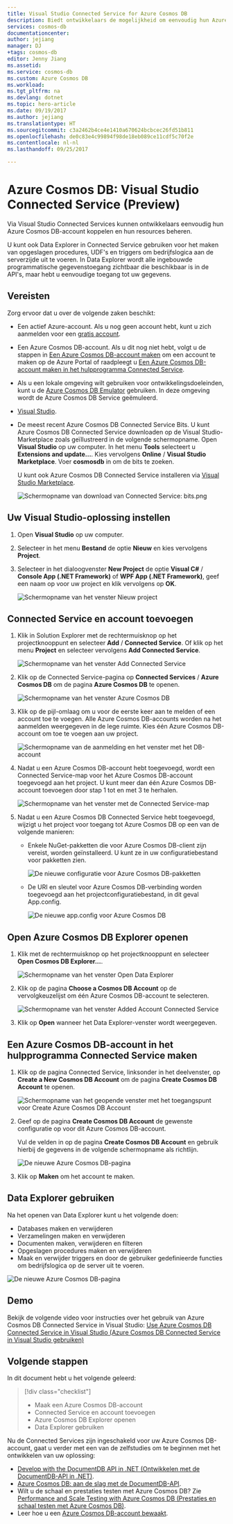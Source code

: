 ```yaml
---
title: Visual Studio Connected Service for Azure Cosmos DB
description: Biedt ontwikkelaars de mogelijkheid om eenvoudig hun Azure Cosmos DB-account te koppelen en te beheren via Visual Studio Connected Services.
services: cosmos-db
documentationcenter: 
author: jejiang
manager: DJ
+tags: cosmos-db
editor: Jenny Jiang
ms.assetid: 
ms.service: cosmos-db
ms.custom: Azure Cosmos DB
ms.workload: 
ms.tgt_pltfrm: na
ms.devlang: dotnet
ms.topic: hero-article
ms.date: 09/19/2017
ms.author: jejiang
ms.translationtype: HT
ms.sourcegitcommit: c3a2462b4ce4e1410a670624bcbcec26fd51b811
ms.openlocfilehash: de0c83e4c99894f98de18eb089ce11cdf5c70f2e
ms.contentlocale: nl-nl
ms.lasthandoff: 09/25/2017

---
```

# <a name="azure-cosmos-db-visual-studio-connected-service-preview"></a>Azure Cosmos DB: Visual Studio Connected Service (Preview)

Via Visual Studio Connected Services kunnen ontwikkelaars eenvoudig hun Azure Cosmos DB-account koppelen en hun resources beheren.

U kunt ook Data Explorer in Connected Service gebruiken voor het maken van opgeslagen procedures, UDF's en triggers om bedrijfslogica aan de serverzijde uit te voeren. In Data Explorer wordt alle ingebouwde programmatische gegevenstoegang zichtbaar die beschikbaar is in de API's, maar hebt u eenvoudige toegang tot uw gegevens.

## <a name="prerequisites"></a>Vereisten

Zorg ervoor dat u over de volgende zaken beschikt:

* Een actief Azure-account. Als u nog geen account hebt, kunt u zich aanmelden voor een [gratis account](https://azure.microsoft.com/free/). 
* Een Azure Cosmos DB-account. Als u dit nog niet hebt, volgt u de stappen in [Een Azure Cosmos DB-account maken](create-documentdb-dotnet.md) om een account te maken op de Azure Portal of raadpleegt u [Een Azure Cosmos DB-account maken in het hulpprogramma Connected Service](#Create-an-Azure-Cosmo-DB-account-in-Connected-Service-tool). 
* Als u een lokale omgeving wilt gebruiken voor ontwikkelingsdoeleinden, kunt u de [Azure Cosmos DB Emulator](local-emulator.md) gebruiken. In deze omgeving wordt de Azure Cosmos DB Service geëmuleerd.
* [Visual Studio](http://www.visualstudio.com/).
* De meest recent Azure Cosmos DB Connected Service Bits. U kunt Azure Cosmos DB Connected Service downloaden op de Visual Studio-Marketplace zoals geïllustreerd in de volgende schermopname. Open **Visual Studio** op uw computer. In het menu **Tools** selecteert u **Extensions and update...**. Kies vervolgens **Online** / **Visual Studio Marketplace**. Voer **cosmosdb** in om de bits te zoeken.

    U kunt ook Azure Cosmos DB Connected Service installeren via [Visual Studio Marketplace](https://go.microsoft.com/fwlink/?linkid=858709).

    ![Schermopname van download van Connected Service: bits.png](./media/connected-service/connected-service-downloadbits.png) 

## <a id="SetupVS"></a>Uw Visual Studio-oplossing instellen
1. Open **Visual Studio** op uw computer.
2. Selecteer in het menu **Bestand** de optie **Nieuw** en kies vervolgens **Project**.
3. Selecteer in het dialoogvenster **New Project** de optie **Visual C#** / **Console App (.NET Framework)** of **WPF App (.NET Framework)**, geef een naam op voor uw project en klik vervolgens op **OK**.

    ![Schermopname van het venster Nieuw project](./media/connected-service/connected-service-new-project.png)
    
## <a name="add-connected-service-and-add-account"></a>Connected Service en account toevoegen
1. Klik in Solution Explorer met de rechtermuisknop op het projectknooppunt en selecteer **Add** / **Connected Service**. Of klik op het menu **Project** en selecteer vervolgens **Add Connected Service**.

    ![Schermopname van het venster Add Connected Service](./media/connected-service/connected-service-add-connectedservice-rightclick.png)
2. Klik op de Connected Service-pagina op **Connected Services** / **Azure Cosmos DB** om de pagina **Azure Cosmos DB** te openen.

    ![Schermopname van het venster Azure Cosmos DB](./media/connected-service/connected-service-choose-azure-cosmosdb.png)
3. Klik op de pijl-omlaag om u voor de eerste keer aan te melden of een account toe te voegen. Alle Azure Cosmos DB-accounts worden na het aanmelden weergegeven in de lege ruimte. Kies één Azure Cosmos DB-account om toe te voegen aan uw project.

    ![Schermopname van de aanmelding en het venster met het DB-account](./media/connected-service/connected-service-add-db-account.png)
4. Nadat u een Azure Cosmos DB-account hebt toegevoegd, wordt een Connected Service-map voor het Azure Cosmos DB-account toegevoegd aan het project. U kunt meer dan één Azure Cosmos DB-account toevoegen door stap 1 tot en met 3 te herhalen.

    ![Schermopname van het venster met de Connected Service-map](./media/connected-service/connected-service-add-connectedservice-folder.png)

5. Nadat u een Azure Cosmos DB Connected Service hebt toegevoegd, wijzigt u het project voor toegang tot Azure Cosmos DB op een van de volgende manieren:

    * Enkele NuGet-pakketten die voor Azure Cosmos DB-client zijn vereist, worden geïnstalleerd. U kunt ze in uw configuratiebestand voor pakketten zien. 

        ![De nieuwe configuratie voor Azure Cosmos DB-pakketten](./media/connected-service/connected-service-packages-config.png)   
    
    * De URI en sleutel voor Azure Cosmos DB-verbinding worden toegevoegd aan het projectconfiguratiebestand, in dit geval App.config. 

        ![De nieuwe app.config voor Azure Cosmos DB](./media/connected-service/connected-service-app-config.png) 

## <a name="open-azure-cosmos-db-explorer"></a>Open Azure Cosmos DB Explorer openen
1. Klik met de rechtermuisknop op het projectknooppunt en selecteer **Open Cosmos DB Explorer...**.

    ![Schermopname van het venster Open Data Explorer](./media/connected-service/connected-service-right-click-open-data-exporer.png)
2. Klik op de pagina **Choose a Cosmos DB Account** op de vervolgkeuzelijst om één Azure Cosmos DB-account te selecteren.

    ![Schermopname van het venster Added Account Connected Service](./media/connected-service/connected-service-open-explorer.png)
3. Klik op **Open** wanneer het Data Explorer-venster wordt weergegeven.

## <a id="Create-an-Azure-Cosmo-DB-account-in-Connected-Service-tool"></a>Een Azure Cosmos DB-account in het hulpprogramma Connected Service maken
1. Klik op de pagina Connected Service, linksonder in het deelvenster, op **Create a New Cosmos DB Account** om de pagina **Create Cosmos DB Account** te openen.

    ![Schermopname van het geopende venster met het toegangspunt voor Create Azure Cosmos DB Account](./media/connected-service/connected-service-click-new-db-account.png)
2. Geef op de pagina **Create Cosmos DB Account** de gewenste configuratie op voor dit Azure Cosmos DB-account.

    Vul de velden in op de pagina **Create Cosmos DB Account** en gebruik hierbij de gegevens in de volgende schermopname als richtlijn. 
 
    ![De nieuwe Azure Cosmos DB-pagina](./media/connected-service/connected-service-create-new-account.png)        
3. Klik op **Maken** om het account te maken.

## <a name="use-data-explorer"></a>Data Explorer gebruiken

Na het openen van Data Explorer kunt u het volgende doen:
* Databases maken en verwijderen
* Verzamelingen maken en verwijderen
* Documenten maken, verwijderen en filteren
* Opgeslagen procedures maken en verwijderen
* Maak en verwijder triggers en door de gebruiker gedefinieerde functies om bedrijfslogica op de server uit te voeren. 

![De nieuwe Azure Cosmos DB-pagina](./media/connected-service/connected-service-dataexplorerui.png)

## <a name="demo"></a>Demo

Bekijk de volgende video voor instructies over het gebruik van Azure Cosmos DB Connected Service in Visual Studio: [Use Azure Cosmos DB Connected Service in Visual Studio (Azure Cosmos DB Connected Service in Visual Studio gebruiken)](https://go.microsoft.com/fwlink/?linkid=858711)

## <a name="next-steps"></a>Volgende stappen
In dit document hebt u het volgende geleerd:

> [!div class="checklist"]
> * Maak een Azure Cosmos DB-account
> * Connected Service en account toevoegen
> * Azure Cosmos DB Explorer openen
> * Data Explorer gebruiken

Nu de Connected Services zijn ingeschakeld voor uw Azure Cosmos DB-account, gaat u verder met een van de zelfstudies om te beginnen met het ontwikkelen van uw oplossing:

* [Develop with the DocumentDB API in .NET (Ontwikkelen met de DocumentDB-API in .NET)](tutorial-develop-documentdb-dotnet.md).
* [Azure Cosmos DB: aan de slag met de DocumentDB-API](documentdb-get-started.md).
* Wilt u de schaal en prestaties testen met Azure Cosmos DB? Zie [Performance and Scale Testing with Azure Cosmos DB (Prestaties en schaal testen met Azure Cosmos DB)](performance-testing.md).
* Leer hoe u een [Azure Cosmos DB-account bewaakt](monitor-accounts.md).


